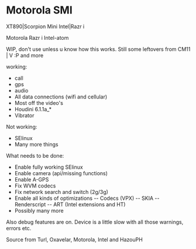 Motorola SMI
===========================

XT890|Scorpion Mini Intel|Razr i

Motorola Razr i Intel-atom

WIP, don't use unless u know how this works. Still some leftovers from CM11
 |
 V :P and more

working:
- call
- gps
- audio
- All data connections (wifi and cellular)
- Most off the video's
- Houdini 6.1.1a_*
- Vibrator

Not working:
- SElinux
- Many more things

What needs to be done:
- Enable fully working SElinux
- Enable camera (api/missing functions)
- Enable A-GPS
- Fix WVM codecs
- Fix network search and switch (2g/3g)
- Enable all kinds of optimizations
-- Codecs (VPX)
-- SKIA
-- Renderscript
-- ART (Intel extensions and HT)
- Possibly many more

Also debug features are on. Device is a little slow with all those warnings, errors etc.

Source from Turl, Oxavelar, Motorola, Intel and HazouPH

